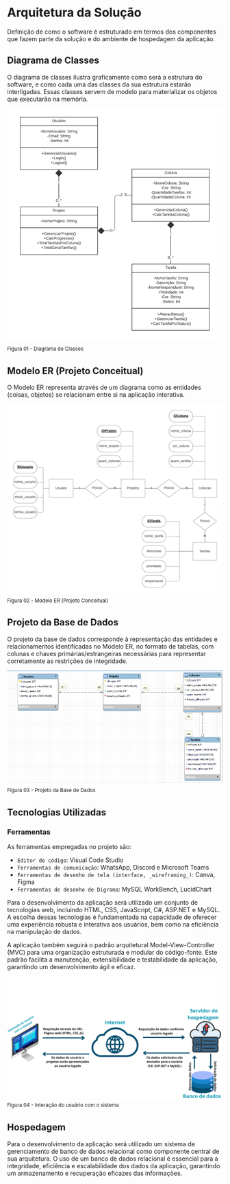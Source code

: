 # Arquitetura da Solução

Definição de como o software é estruturado em termos dos componentes que fazem parte da solução e do ambiente de hospedagem da aplicação.

## Diagrama de Classes

O diagrama de classes ilustra graficamente como será a estrutura do software, e como cada uma das classes da sua estrutura estarão interligadas. Essas classes servem de modelo para materializar os objetos que executarão na memória.

<img src="./img/Diagrama_ clases.png"> <sub> Figura 01 - Diagrama de Classes <sub>

## Modelo ER (Projeto Conceitual)

O Modelo ER representa através de um diagrama como as entidades (coisas, objetos) se relacionam entre si na aplicação interativa.

<img src="./img/Diagrama_entidade_relacionamento2.png"> <sub> Figura 02 - Modelo ER (Projeto Conceitual) <sub>

## Projeto da Base de Dados

O projeto da base de dados corresponde à representação das entidades e relacionamentos identificadas no Modelo ER, no formato de tabelas, com colunas e chaves primárias/estrangeiras necessárias para representar corretamente as restrições de integridade.
 
<img src="./img/Dados.png"> <sub> Figura 03 - Projeto da Base de Dados <sub>

## Tecnologias Utilizadas

### Ferramentas

As ferramentas empregadas no projeto são:

- `Editor de código`: Visual Code Studio
- `Ferramentas de comunicação`: WhatsApp, Discord e Microsoft Teams
- `Ferramentas de desenho de tela (interface, _wireframing_)`: Canva, Figma
- `Ferramentas de desenho de Digrama`: MySQL WorkBench, LucidChart

Para o desenvolvimento da aplicação será utilizado um conjunto de tecnologias web, incluindo HTML, CSS, JavaScript, C#, ASP.NET e MySQL. A escolha dessas tecnologias é fundamentada na capacidade de oferecer uma experiência robusta e interativa aos usuários, bem como na eficiência na manipulação de dados.

A aplicação também seguirá o padrão arquitetural Model-View-Controller (MVC) para uma organização estruturada e modular do código-fonte. Este padrão facilita a manutenção, extensibilidade e testabilidade da aplicação, garantindo um desenvolvimento ágil e eficaz.

<!-- Descreva aqui qual(is) tecnologias você vai usar para resolver o seu problema, ou seja, implementar a sua solução. Liste todas as tecnologias envolvidas, linguagens a serem utilizadas, serviços web, frameworks, bibliotecas, IDEs de desenvolvimento, e ferramentas. -->

<!-- Apresente também uma figura explicando como as tecnologias estão relacionadas ou como uma interação do usuário com o sistema vai ser conduzida, por onde ela passa até retornar uma resposta ao usuário. -->

<img src="./img/sistema_function.png"> <sub> Figura 04 - Interação do usuário com o sistema <sub>

## Hospedagem
<!-- Explique como a hospedagem e o lançamento da plataforma foi feita. -->

Para o desenvolvimento da aplicação será utilizado um sistema de gerenciamento de banco de dados relacional como componente central de sua arquitetura. O uso de um banco de dados relacional é essencial para a integridade, eficiência e escalabilidade dos dados da aplicação, garantindo um armazenamento e recuperação eficazes das informações.

<!-- > **Links Úteis**:
>
> - [Website com GitHub Pages](https://pages.github.com/)
> - [Programação colaborativa com Repl.it](https://repl.it/)
> - [Getting Started with Heroku](https://devcenter.heroku.com/start)
> - [Publicando Seu Site No Heroku](http://pythonclub.com.br/publicando-seu-hello-world-no-heroku.html) -->
